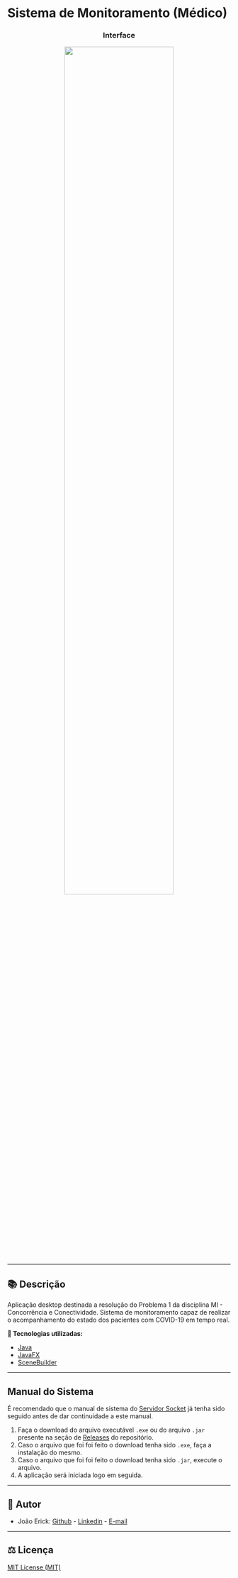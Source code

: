 # Sistema de Monitoramento (Médico) 

<h3 align="center">Interface</h3>
<p align="center">
  <img src="https://i.imgur.com/ehEEuqY.png" width="70%">
</p>

------------

## 📚 Descrição ##
Aplicação desktop destinada a resolução do Problema 1 da disciplina MI - Concorrência e Conectividade. Sistema de monitoramento capaz de realizar o acompanhamento do estado dos pacientes com COVID-19 em tempo real. 

**🔗 Tecnologias utilizadas:**
- [Java](https://www.java.com/pt-BR/)
- [JavaFX](https://www.oracle.com/br/java/technologies/javase/javafx-overview.html)
- [SceneBuilder](https://www.oracle.com/java/technologies/javase/javafxscenebuilder-info.html)

------------

## Manual do Sistema ##
É recomendado que o manual de sistema do [Servidor Socket](https://github.com/JoaoErick/Server-CC-PBL1#readme) já tenha sido seguido antes de dar continuidade a este manual.

1. Faça o download do arquivo executável ``.exe`` ou do arquivo ``.jar`` presente na seção de [Releases](https://github.com/JoaoErick/Monitoring-CC-PBL1/releases/tag/v1.0) do repositório.
2. Caso o arquivo que foi foi feito o download tenha sido ``.exe``, faça a instalação do mesmo.
3. Caso o arquivo que foi foi feito o download tenha sido ``.jar``, execute o arquivo.
4. A aplicação será iniciada logo em seguida.

------------

## 📌 Autor ##
- João Erick: [Github](https://github.com/JoaoErick) - [Linkedin](https://www.linkedin.com/in/joão-erick-barbosa-9050801b0/) - [E-mail](https://mail.google.com/mail/u/0/?view=cm&fs=1&tf=1&source=mailto&to=jsilva@ecomp.uefs.br)
------------

## ⚖️ Licença ##
[MIT License (MIT)](https://github.com/JoaoErick/Monitoring-CC-PBL1/blob/main/LICENSE)

